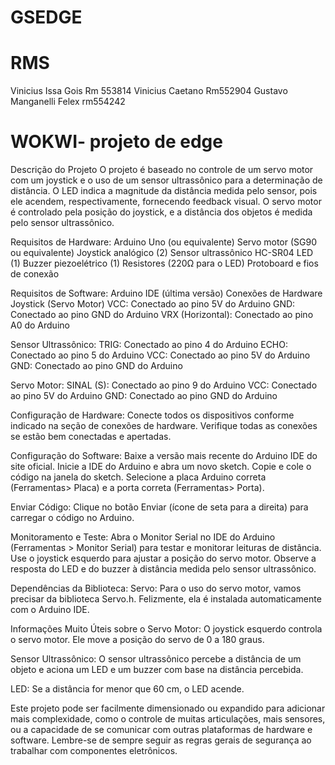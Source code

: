 # GSEDGE
# RMS
Vinicius Issa Gois Rm 553814
Vinicius Caetano Rm552904
Gustavo Manganelli Felex rm554242

# WOKWI- projeto de edge
Descrição do Projeto
O projeto é baseado no controle de um servo motor com um joystick e o uso de um sensor ultrassônico para a determinação de distância. O LED indica a magnitude da distância medida pelo sensor, pois ele acendem, respectivamente, fornecendo feedback visual. O servo motor é controlado pela posição do joystick, e a distância dos objetos é medida pelo sensor ultrassônico.

Requisitos de Hardware:
Arduino Uno (ou equivalente)
Servo motor (SG90 ou equivalente)
Joystick analógico (2)
Sensor ultrassônico HC-SR04
LED (1)
Buzzer piezoelétrico (1)
Resistores (220Ω para o LED)
Protoboard e fios de conexão

Requisitos de Software:
Arduino IDE (última versão)
Conexões de Hardware
Joystick (Servo Motor)
VCC: Conectado ao pino 5V do Arduino
GND: Conectado ao pino GND do Arduino
VRX (Horizontal): Conectado ao pino A0 do Arduino

Sensor Ultrassônico:
TRIG: Conectado ao pino 4 do Arduino
ECHO: Conectado ao pino 5 do Arduino
VCC: Conectado ao pino 5V do Arduino
GND: Conectado ao pino GND do Arduino

Servo Motor:
SINAL (S): Conectado ao pino 9 do Arduino
VCC: Conectado ao pino 5V do Arduino
GND: Conectado ao pino GND do Arduino

Configuração de Hardware:
Conecte todos os dispositivos conforme indicado na seção de conexões de hardware.
Verifique todas as conexões se estão bem conectadas e apertadas.

Configuração do Software:
Baixe a versão mais recente do Arduino IDE do site oficial.
Inicie a IDE do Arduino e abra um novo sketch.
Copie e cole o código na janela do sketch.
Selecione a placa Arduino correta (Ferramentas> Placa) e a porta correta (Ferramentas> Porta).

Enviar Código:
Clique no botão Enviar (ícone de seta para a direita) para carregar o código no Arduino.

Monitoramento e Teste:
Abra o Monitor Serial no IDE do Arduino (Ferramentas > Monitor Serial) para testar e monitorar leituras de distância.
Use o joystick esquerdo para ajustar a posição do servo motor.
Observe a resposta do LED e do buzzer à distância medida pelo sensor ultrassônico.

Dependências da Biblioteca:
Servo: Para o uso do servo motor, vamos precisar da biblioteca Servo.h. Felizmente, ela é instalada automaticamente com o Arduino IDE.

Informações Muito Úteis sobre o Servo Motor:
O joystick esquerdo controla o servo motor. Ele move a posição do servo de 0 a 180 graus.

Sensor Ultrassônico:
O sensor ultrassônico percebe a distância de um objeto e aciona um LED e um buzzer com base na distância percebida.

LED:
Se a distância for menor que 60 cm, o LED acende.

Este projeto pode ser facilmente dimensionado ou expandido para adicionar mais complexidade, como o controle de muitas articulações, mais sensores, ou a capacidade de se comunicar com outras plataformas de hardware e software. Lembre-se de sempre seguir as regras gerais de segurança ao trabalhar com componentes eletrônicos.
